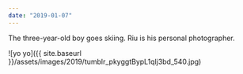 ```yaml
---
date: "2019-01-07"
---
```


The three-year-old boy goes skiing. Riu is his personal photographer.

![yo yo]({{ site.baseurl }}/assets/images/2019/tumblr_pkyggtBypL1qlj3bd_540.jpg)
